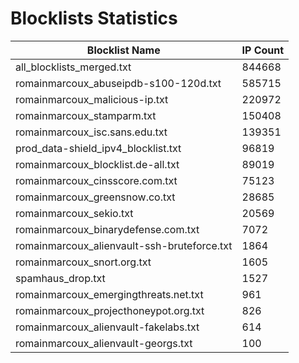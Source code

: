 # Blocklists Statistics
| Blocklist Name | IP Count |
|----|----|
| all_blocklists_merged.txt | 844668 |
| romainmarcoux_abuseipdb-s100-120d.txt | 585715 |
| romainmarcoux_malicious-ip.txt | 220972 |
| romainmarcoux_stamparm.txt | 150408 |
| romainmarcoux_isc.sans.edu.txt | 139351 |
| prod_data-shield_ipv4_blocklist.txt | 96819 |
| romainmarcoux_blocklist.de-all.txt | 89019 |
| romainmarcoux_cinsscore.com.txt | 75123 |
| romainmarcoux_greensnow.co.txt | 28685 |
| romainmarcoux_sekio.txt | 20569 |
| romainmarcoux_binarydefense.com.txt | 7072 |
| romainmarcoux_alienvault-ssh-bruteforce.txt | 1864 |
| romainmarcoux_snort.org.txt | 1605 |
| spamhaus_drop.txt | 1527 |
| romainmarcoux_emergingthreats.net.txt | 961 |
| romainmarcoux_projecthoneypot.org.txt | 826 |
| romainmarcoux_alienvault-fakelabs.txt | 614 |
| romainmarcoux_alienvault-georgs.txt | 100 |
